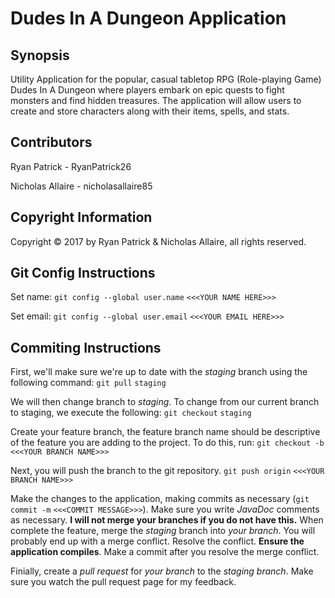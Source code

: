 # Dudes In A Dungeon Application

## Synopsis
Utility Application for the popular, casual tabletop RPG (Role-playing Game) Dudes In A Dungeon where players embark on epic quests to fight monsters and find hidden treasures. The application will allow users to create and store characters along with their items, spells, and stats.

## Contributors
Ryan Patrick - RyanPatrick26

Nicholas Allaire - nicholasallaire85

## Copyright Information
Copyright © 2017 by Ryan Patrick & Nicholas Allaire, all rights reserved.

## Git Config Instructions
Set name: `git config --global user.name` `<<<YOUR NAME HERE>>>`

Set email: `git config --global user.email` `<<<YOUR EMAIL HERE>>>`

## Commiting Instructions
First, we'll make sure we're up to date with the *staging* branch using the following command:
`git pull` `staging`

We will then change branch to *staging*. To change from our current branch to staging, we execute the following:
`git checkout` `staging`

Create your feature branch, the feature branch name should be descriptive of the feature you are adding to the project. To do this, run:
`git checkout -b` `<<<YOUR BRANCH NAME>>>`

Next, you will push the branch to the git repository.
`git push origin` `<<<YOUR BRANCH NAME>>>`

Make the changes to the application, making commits as necessary (`git commit -m` `<<<COMMIT MESSAGE>>>`). Make sure you write *JavaDoc* comments as necessary. **I will not merge your branches if you do not have this.**
When complete the feature, merge the *staging* branch into *your branch*. You will probably end up with a merge conflict. Resolve the conflict. **Ensure the application compiles**. Make a commit after you resolve the merge conflict.

Finially, create a *pull request* for *your branch* to the *staging branch*. Make sure you watch the pull request page for my feedback.
